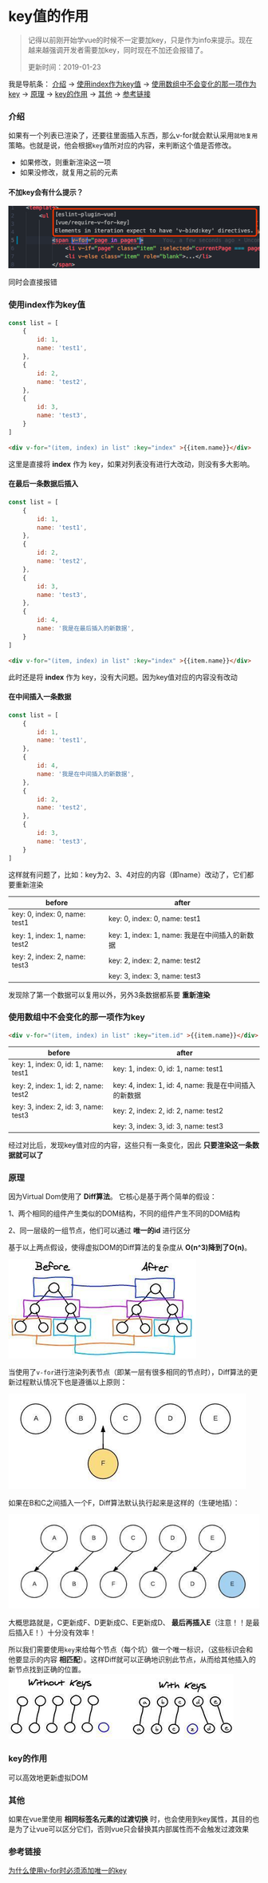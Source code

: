 # key值的作用
> 记得以前刚开始学vue的时候不一定要加key，只是作为info来提示。现在越来越强调开发者需要加key，同时现在不加还会报错了。
> 
> 更新时间：2019-01-23

我是导航条：
[介绍](#介绍) -> [使用index作为key值](#使用index作为key值) -> [使用数组中不会变化的那一项作为key](#使用数组中不会变化的那一项作为key) -> [原理](#原理) -> [key的作用](#key的作用) -> [其他](#其他) -> [参考链接](#参考链接)

### 介绍
如果有一个列表已渲染了，还要往里面插入东西，那么v-for就会默认采用`就地复用`策略。也就是说，他会根据`key`值所对应的内容，来判断这个值是否修改。
 - 如果修改，则重新渲染这一项
 - 如果没修改，就复用之前的元素

#### 不加key会有什么提示？
![alt](./img/key-1.png)

同时会直接报错

### 使用index作为key值
```js
const list = [
    {
        id: 1,
        name: 'test1',
    },
    {
        id: 2,
        name: 'test2',
    },
    {
        id: 3,
        name: 'test3',
    }
]
```
```html
<div v-for="(item, index) in list" :key="index" >{{item.name}}</div>
```
这里是直接将 **index** 作为 key，如果对列表没有进行大改动，则没有多大影响。

#### 在最后一条数据后插入
```js
const list = [
    {
        id: 1,
        name: 'test1',
    },
    {
        id: 2,
        name: 'test2',
    },
    {
        id: 3,
        name: 'test3',
    },
    {
        id: 4,
        name: '我是在最后插入的新数据',
    }
]
```
```html
<div v-for="(item, index) in list" :key="index" >{{item.name}}</div>
```
此时还是将 **index** 作为 key，没有大问题。因为key值对应的内容没有改动

#### 在中间插入一条数据
```js
const list = [
    {
        id: 1,
        name: 'test1',
    },
    {
        id: 4,
        name: '我是在中间插入的新数据',
    },
    {
        id: 2,
        name: 'test2',
    },
    {
        id: 3,
        name: 'test3',
    }
]
```
这样就有问题了，比如：key为2、3、4对应的内容（即name）改动了，它们都要重新渲染

| before | after |
|--|--|
| key: 0, index: 0, name: test1 | key: 0, index: 0, name: test1 |
| key: 1, index: 1, name: test2 | key: 1, index: 1, name: 我是在中间插入的新数据 |
| key: 2, index: 2, name: test3 | key: 2, index: 2, name: test2 |
|   | key: 3, index: 3, name: test3 |

发现除了第一个数据可以复用以外，另外3条数据都系要 **重新渲染**

### 使用数组中不会变化的那一项作为key
```html
<div v-for="(item, index) in list" :key="item.id" >{{item.name}}</div>
```
| before | after |
|--|--|
| key: 1, index: 0, id: 1, name: test1 | key: 1, index: 0, id: 1, name: test1 |
| key: 2, index: 1, id: 2, name: test2 | key: 4, index: 1, id: 4, name: 我是在中间插入的新数据 |
| key: 3, index: 2, id: 3, name: test3 | key: 2, index: 2, id: 2, name: test2 |
|   | key: 3, index: 3, id: 3, name: test3 |

经过对比后，发现key值对应的内容，这些只有一条变化，因此 **只要渲染这一条数据就可以了**

### 原理
因为Virtual Dom使用了 **Diff算法**。
它核心是基于两个简单的假设：

1、两个相同的组件产生类似的DOM结构，不同的组件产生不同的DOM结构

2、同一层级的一组节点，他们可以通过 **唯一的id** 进行区分

基于以上两点假设，使得虚拟DOM的Diff算法的复杂度从 **O(n^3)降到了O(n)**。

![alt](./img/key-2.png)

当使用了`v-for`进行渲染列表节点（即某一层有很多相同的节点时），Diff算法的更新过程默认情况下也是遵循以上原则：

![alt](./img/key-3.png)

如果在B和C之间插入一个F，Diff算法默认执行起来是这样的（生硬地插）：

![alt](./img/key-4.png)

大概思路就是，C更新成F、D更新成C、E更新成D、 **最后再插入E**（注意！！是最后插入E！）十分没有效率！

所以我们需要使用`key`来给每个节点（每个坑）做一个唯一标识，（这些标识会和他要显示的内容 **相匹配**）。这样Diff就可以正确地识别此节点，从而给其他插入的新节点找到正确的位置。
![alt](./img/key-5.png)

### key的作用
可以高效地更新虚拟DOM

### 其他
如果在vue里使用 **相同标签名元素的过渡切换** 时，也会使用到key属性，其目的也是为了让vue可以区分它们，否则vue只会替换其内部属性而不会触发过渡效果

### 参考链接
[为什么使用v-for时必须添加唯一的key](https://wangyaxing.cn/2018/03/18/2018-03-18-%E4%B8%BA%E4%BB%80%E4%B9%88%E4%BD%BF%E7%94%A8v-for%E6%97%B6%E5%BF%85%E9%A1%BB%E6%B7%BB%E5%8A%A0%E5%94%AF%E4%B8%80%E7%9A%84key/)
